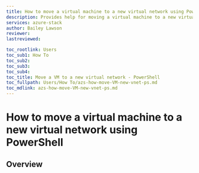 ```yaml
---
title: How to move a virtual machine to a new virtual network using PowerShell | UKCloud Ltd
description: Provides help for moving a virtual machine to a new virtual network on UKCloud for Microsoft Azure
services: azure-stack
author: Bailey Lawson
reviewer:
lastreviewed:

toc_rootlink: Users
toc_sub1: How To
toc_sub2:
toc_sub3:
toc_sub4:
toc_title: Move a VM to a new virtual network - PowerShell
toc_fullpath: Users/How To/azs-how-move-VM-new-vnet-ps.md
toc_mdlink: azs-how-move-VM-new-vnet-ps.md
---
```


# How to move a virtual machine to a new virtual network using PowerShell

## Overview

